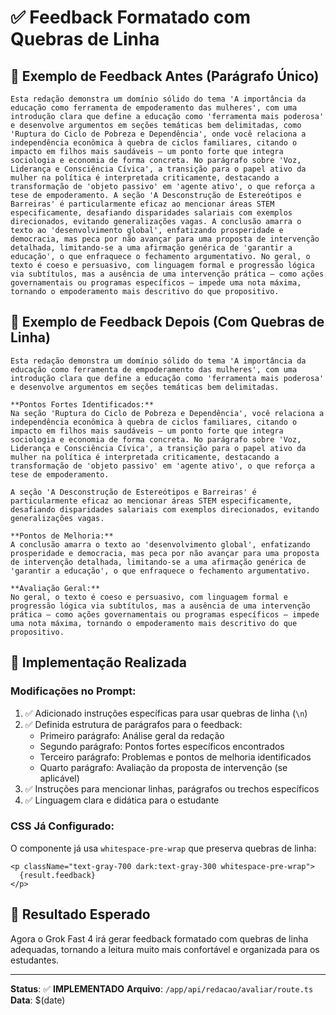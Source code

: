 # ✅ Feedback Formatado com Quebras de Linha

## 📝 Exemplo de Feedback Antes (Parágrafo Único)

```
Esta redação demonstra um domínio sólido do tema 'A importância da educação como ferramenta de empoderamento das mulheres', com uma introdução clara que define a educação como 'ferramenta mais poderosa' e desenvolve argumentos em seções temáticas bem delimitadas, como 'Ruptura do Ciclo de Pobreza e Dependência', onde você relaciona a independência econômica à quebra de ciclos familiares, citando o impacto em filhos mais saudáveis – um ponto forte que integra sociologia e economia de forma concreta. No parágrafo sobre 'Voz, Liderança e Consciência Cívica', a transição para o papel ativo da mulher na política é interpretada criticamente, destacando a transformação de 'objeto passivo' em 'agente ativo', o que reforça a tese de empoderamento. A seção 'A Desconstrução de Estereótipos e Barreiras' é particularmente eficaz ao mencionar áreas STEM especificamente, desafiando disparidades salariais com exemplos direcionados, evitando generalizações vagas. A conclusão amarra o texto ao 'desenvolvimento global', enfatizando prosperidade e democracia, mas peca por não avançar para uma proposta de intervenção detalhada, limitando-se a uma afirmação genérica de 'garantir a educação', o que enfraquece o fechamento argumentativo. No geral, o texto é coeso e persuasivo, com linguagem formal e progressão lógica via subtítulos, mas a ausência de uma intervenção prática – como ações governamentais ou programas específicos – impede uma nota máxima, tornando o empoderamento mais descritivo do que propositivo.
```

## 📝 Exemplo de Feedback Depois (Com Quebras de Linha)

```
Esta redação demonstra um domínio sólido do tema 'A importância da educação como ferramenta de empoderamento das mulheres', com uma introdução clara que define a educação como 'ferramenta mais poderosa' e desenvolve argumentos em seções temáticas bem delimitadas.

**Pontos Fortes Identificados:**
Na seção 'Ruptura do Ciclo de Pobreza e Dependência', você relaciona a independência econômica à quebra de ciclos familiares, citando o impacto em filhos mais saudáveis – um ponto forte que integra sociologia e economia de forma concreta. No parágrafo sobre 'Voz, Liderança e Consciência Cívica', a transição para o papel ativo da mulher na política é interpretada criticamente, destacando a transformação de 'objeto passivo' em 'agente ativo', o que reforça a tese de empoderamento.

A seção 'A Desconstrução de Estereótipos e Barreiras' é particularmente eficaz ao mencionar áreas STEM especificamente, desafiando disparidades salariais com exemplos direcionados, evitando generalizações vagas.

**Pontos de Melhoria:**
A conclusão amarra o texto ao 'desenvolvimento global', enfatizando prosperidade e democracia, mas peca por não avançar para uma proposta de intervenção detalhada, limitando-se a uma afirmação genérica de 'garantir a educação', o que enfraquece o fechamento argumentativo.

**Avaliação Geral:**
No geral, o texto é coeso e persuasivo, com linguagem formal e progressão lógica via subtítulos, mas a ausência de uma intervenção prática – como ações governamentais ou programas específicos – impede uma nota máxima, tornando o empoderamento mais descritivo do que propositivo.
```

## 🔧 Implementação Realizada

### **Modificações no Prompt:**
1. ✅ Adicionado instruções específicas para usar quebras de linha (`\n`)
2. ✅ Definida estrutura de parágrafos para o feedback:
   - Primeiro parágrafo: Análise geral da redação
   - Segundo parágrafo: Pontos fortes específicos encontrados
   - Terceiro parágrafo: Problemas e pontos de melhoria identificados
   - Quarto parágrafo: Avaliação da proposta de intervenção (se aplicável)
3. ✅ Instruções para mencionar linhas, parágrafos ou trechos específicos
4. ✅ Linguagem clara e didática para o estudante

### **CSS Já Configurado:**
O componente já usa `whitespace-pre-wrap` que preserva quebras de linha:
```tsx
<p className="text-gray-700 dark:text-gray-300 whitespace-pre-wrap">
  {result.feedback}
</p>
```

## 🎯 Resultado Esperado

Agora o Grok Fast 4 irá gerar feedback formatado com quebras de linha adequadas, tornando a leitura muito mais confortável e organizada para os estudantes.

---

**Status**: ✅ **IMPLEMENTADO**
**Arquivo**: `/app/api/redacao/avaliar/route.ts`
**Data**: $(date)
